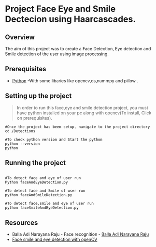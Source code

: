 # Project Face Eye and Smile Dectecion using Haarcascades.


## Overview
The aim of this project was to create a Face Detection, Eye detection and Smile detection of the user using image processing.

## Prerequisites
* [Python](https://www.python.org/downloads/) -With some libaries like opencv,os,nummpy and pillow .


## Setting up the project
> In order to run this face,eye and smile detection project, you must have python installed on your pc along with opencv(To install, Click on prerequisites).


```
#Once the project has been setup, navigate to the project directory
cd /Detections

#To check python version and Start the python
python --version
python

```
## Running the project
```

#To detect face and eye of user run
Python faceAndEyeDetection.py

#To detect face and Smile of user run
python faceAndSmileDetection.py

#To detect face,smile and eye of user run
python faceSmileAndEyeDetection.py

```

## Resources
* Balla Adi Narayana Raju - Face recognition - [Balla Adi Narayana Raju](https://github.com/adinarayanaraju5)
* [Face smile and eye detection with openCV](https://opencv-python-tutroals.readthedocs.io/en/latest/py_tutorials/py_objdetect/py_face_detection/py_face_detection.html)
